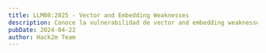 ```yaml
---
title: LLM08:2025 - Vector and Embedding Weaknesses
description: Conoce la vulnerabilidad de vector and embedding weaknesses y cómo evitarla
pubDate: 2024-04-22
author: Hack2m Team
---
```

